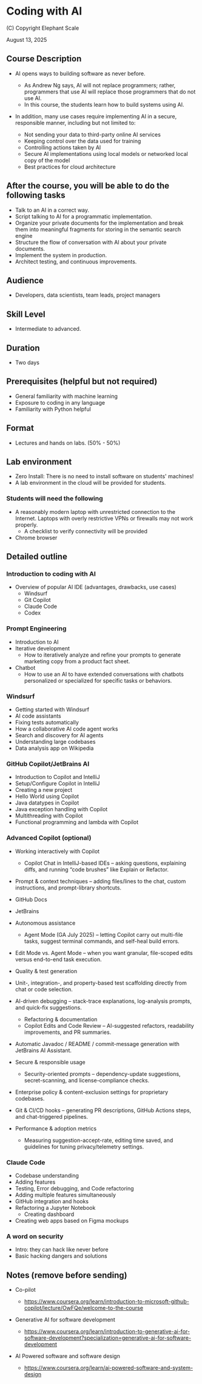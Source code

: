 # Coding with AI 

(C) Copyright Elephant Scale

August 13, 2025

## Course Description

* AI opens ways to building software as never before.
  * As Andrew Ng says, AI will not replace programmers; rather, programmers that use AI will replace those programmers that do not use AI.
  * In this course, the students learn how to build systems using AI.

* In addition, many use cases require implementing AI in a secure, responsible manner, including but not limited to:
  * Not sending your data to third-party online AI services
  * Keeping control over the data used for training
  * Controlling actions taken by AI
  * Secure AI implementations using local models or networked local copy of the model
  * Best practices for cloud architecture

## After the course, you will be able to do the following tasks

* Talk to an AI in a correct way.
* Script talking to AI for a programmatic implementation.
* Organize your private documents for the implementation and break them into meaningful fragments for storing in the semantic search engine
* Structure the flow of conversation with AI about your private documents.
* Implement the system in production.
* Architect testing, and continuous improvements.

## Audience
* Developers, data scientists, team leads, project managers

## Skill Level

* Intermediate to advanced.

## Duration
* Two days

## Prerequisites (helpful but not required)
* General familiarity with machine learning
* Exposure to coding in any language
* Familiarity with Python helpful


## Format
* Lectures and hands on labs. (50% - 50%)


## Lab environment
* Zero Install: There is no need to install software on students' machines!
* A lab environment in the cloud will be provided for students.

### Students will need the following
* A reasonably modern laptop with unrestricted connection to the Internet. Laptops with overly restrictive VPNs or firewalls may not work properly.
  * A checklist to verify connectivity will be provided
* Chrome browser

## Detailed outline

### Introduction to coding with AI
* Overview of popular AI IDE (advantages, drawbacks, use cases)
  * Windsurf
  * Git Copilot
  * Claude Code
  * Codex
  
### Prompt Engineering
* Introduction to AI
* Iterative development
  * How to iteratively analyze and refine your prompts to generate marketing copy from a product fact sheet.
* Chatbot
  * How to use an AI to have extended conversations with chatbots personalized or specialized for specific tasks or behaviors.

### Windsurf
* Getting started with Windsurf
* AI code assistants
* Fixing tests automatically
* How a collaborative AI code agent works
* Search and discovery for AI agents
* Understanding large codebases
* Data analysis app on Wikipedia

### GitHub Copilot/JetBrains AI
* Introduction to Copilot and IntelliJ
* Setup/Configure Copilot in IntelliJ
* Creating a new project
* Hello World using Copilot
* Java datatypes in Copilot
* Java exception handling with Copilot
* Multithreading with Copilot
* Functional programming and lambda with Copilot

### Advanced Copilot (optional)

* Working interactively with Copilot
  * Copilot Chat in IntelliJ-based IDEs – asking questions, explaining diffs, and running “code brushes” like Explain or Refactor. 
* Prompt & context techniques – adding files/lines to the chat, custom instructions, and prompt-library shortcuts. 
* GitHub Docs
* JetBrains

* Autonomous assistance
  * Agent Mode (GA July 2025) – letting Copilot carry out multi-file tasks, suggest terminal commands, and self-heal build errors. 
* Edit Mode vs. Agent Mode – when you want granular, file-scoped edits versus end-to-end task execution. 
* Quality & test generation
* Unit-, integration-, and property-based test scaffolding directly from chat or code selection.
* AI-driven debugging – stack-trace explanations, log-analysis prompts, and quick-fix suggestions.
  * Refactoring & documentation
  * Copilot Edits and Code Review – AI-suggested refactors, readability improvements, and PR summaries. 
* Automatic Javadoc / README / commit-message generation with JetBrains AI Assistant. 

* Secure & responsible usage
  * Security-oriented prompts – dependency-update suggestions, secret-scanning, and license-compliance checks.
* Enterprise policy & content-exclusion settings for proprietary codebases.
* Git & CI/CD hooks – generating PR descriptions, GitHub Actions steps, and chat-triggered pipelines.
* Performance & adoption metrics 
  * Measuring suggestion-accept-rate, editing time saved, and guidelines for tuning privacy/telemetry settings.


### Claude Code
* Codebase understanding
* Adding features
* Testing, Error debugging, and Code refactoring
* Adding multiple features simultaneously
* GitHub integration and hooks
* Refactoring a Jupyter Notebook
  * Creating dashboard
* Creating web apps based on Figma mockups

### A word on security
* Intro: they can hack like never before
* Basic hacking dangers and solutions

## Notes (remove before sending)

* Co-pilot
  * https://www.coursera.org/learn/introduction-to-microsoft-github-copilot/lecture/OwFQe/welcome-to-the-course

* Generative AI for software development
  * https://www.coursera.org/learn/introduction-to-generative-ai-for-software-development?specialization=generative-ai-for-software-development

* AI Powered software and software design
  * https://www.coursera.org/learn/ai-powered-software-and-system-design
